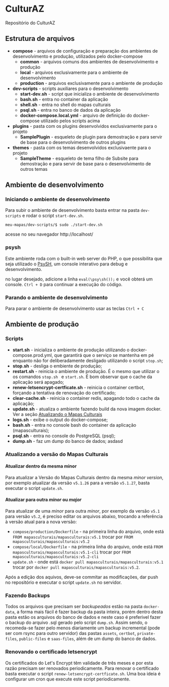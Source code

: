 # CulturAZ
Repositório do CulturAZ

## Estrutura de arquivos
- **compose** - arquivos de configuração e preparação dos ambientes de desenvolvimento e produção, utilizados pelo docker-compose
    - **common** - arquivos comuns dos ambientes de desenvolvimento e produção
    - **local** - arquivos exclusivamente para o ambiente de desenvolvimento
    - **production** - arquivos exclusivamente para o ambiente de produção
- **dev-scripts** - scripts auxiliares para o desenvolvimento
    - **start-dev.sh** - script que inicializa o ambiente de desenvolvimento
    - **bash.sh** - entra no container da aplicação
    - **shell.sh** - entra no shell do mapas culturais
    - **psql.sh** - entra no banco de dados da aplicação
    - **docker-compose.local.yml** - arquivo de definição do docker-compose utilizado pelos scripts acima
- **plugins** - pasta com os plugins desenvolvidos exclusivamente para o projeto
    - **SamplePlugin** - esqueleto de plugin para demostração e para servir de base para o desenvolvimento de outros plugins
- **themes** - pasta com os temas desenvolvidos exclusivaente para o projeto
    - **SampleTheme** - esqueleto de tema filho de Subsite para demostração e para servir de base para o desenvolvimento de outros temas

## Ambiente de desenvolvimento

### Iniciando o ambiente de desenvolvimento
Para subir o ambiente de desenvolvimento basta entrar na pasta `dev-scripts` e rodar o script `start-dev.sh`.

```
meu-mapas/dev-scripts/$ sudo ./start-dev.sh
```

acesse no seu navegador http://localhost/

### psysh
Este ambiente roda com o built-in web server do PHP, o que possibilita que seja utilizado o [PsySH](https://psysh.org/]), um console interativo para debug e desenvolvimento. 

no lugar desejado, adicione a linha `eval(\psy\sh());` e você obterá um console. `Ctrl + D` para continuar a execução do código.

### Parando o ambiente de desenvolvimento
Para parar o ambiente de desenvolvimento usar as teclas `Ctrl + C`

## Ambiente de produção
### Scripts
- **start.sh** - inicializa o ambiente de produção utilizando o docker-compose.prod.yml, que garantirá que o serviço se mantenha em pé enquanto não for deliberadamente desligado utilizando o script `stop.sh`;
- **stop.sh** - desliga o embiente de produção;
- **restart.sh** - reinicia o ambiente de produção. É o mesmo que utilizar o os comandos `stop.sh ` e `start.sh`. É bom observar que o cache da aplicação será apagado;
- **renew-letsencrypt-certficate.sh** - reinicia o container certbot, forçando a tentativa de renovação do certificado;
- **clear-cache.sh** - reinicia o container redis, apagando todo o cache da aplicação;
- **update.sh** - atualiza o ambiente fazendo build da nova imagem docker. Ver a seção [Atualizando o Mapas Culturais](#atualizando-a-versão-do-mapas-culturais) 
- **logs.sh** - exibe o output do docker-compose;
- **bash.sh** - entra no console bash do container da aplicação (mapasculturais);
- **psql.sh** - entra no console do PostgreSQL (psql);
- **dump.sh** - faz um dump do banco de dados;
asdasd

### Atualizando a versão do Mapas Culturais

#### Atualizar dentro da mesma minor
Para atualizar a Versão do Mapas Culturais dentro da mesma *minor version*, por exemplo atualizar da versão `v5.1.26` para a versão `v5.1.27`, basta executar o script `update.sh`.

#### Atualizar para outra *minor* ou *major*
Para atualizar de uma *minor* para outra *minor*, por exemplo da versão `v5.1` para versão `v5.2`, é preciso editar os arquivos abaixo, trocando a referência à versão atual para a nova versão:
- `compose/production/Dockerfile` - na primeira linha do arquivo, onde está `FROM mapasculturais/mapasculturais:v5.1` trocar por `FROM mapasculturais/mapasculturais:v5.2`
- `compose/local/Dockerfile` - na primeira linha do arquivo, onde está `FROM mapasculturais/mapasculturais:v5.1-cli` trocar por `FROM mapasculturais/mapasculturais:v5.2-cli`
- `update.sh` - onde está `docker pull mapasculturais/mapasculturais:v5.1` trocar por `docker pull mapasculturais/mapasculturais:v5.2`.

Após a edição dos aquivos, deve-se commitar as modificações, dar push no repositório e executar o script `update.sh` no servidor.

### Fazendo Backups
Todos os arquivos que precisam ser *backupeados* estão na pasta `docker-data`, a forma mais fácil é fazer backup da pasta inteira, porém dentro desta pasta estão os arquivos do banco de dados e neste caso é preferivel fazer o backup do arquivo .sql gerado pelo script `dump.sh`. Assim sendo, o recomeda-se fazer pelo menos diariamente um backup incremental (pode ser com rsync para outro servidor) das pastas `assets`, `certbot`, `private-files`, `public-files` e `saas-files`, além de um dump do banco de dados. 

### Renovando o certificado letsencrypt
Os certificados do Let's Encrypt têm validade de três meses e por esta razão precisam ser renovados periodicamente. Para renovar o certificado basta executar o script `renew-letsencrypt-certficate.sh`. Uma boa ideia é configurar um cron que execute este script periodicamente.